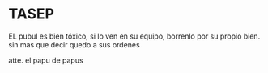 # TASEP

EL pubul es bien tóxico, si lo ven en su equipo, borrenlo por su propio bien. sin mas que decir quedo a sus ordenes

atte. el papu de papus
